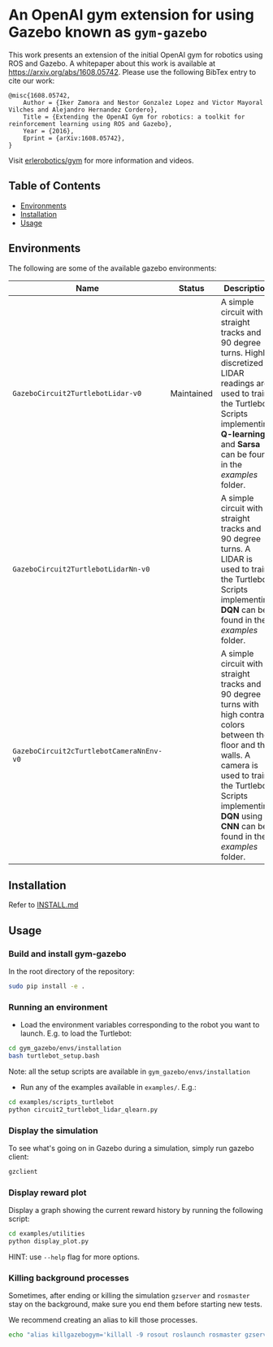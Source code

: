# An OpenAI gym extension for using Gazebo known as `gym-gazebo`

<!--[![alt tag](https://travis-ci.org/erlerobot/gym.svg?branch=master)](https://travis-ci.org/erlerobot/gym)-->

This work presents an extension of the initial OpenAI gym for robotics using ROS and Gazebo. A whitepaper about this work is available at https://arxiv.org/abs/1608.05742. Please use the following BibTex entry to cite our work:

	@misc{1608.05742,
		Author = {Iker Zamora and Nestor Gonzalez Lopez and Victor Mayoral Vilches and Alejandro Hernandez Cordero},
		Title = {Extending the OpenAI Gym for robotics: a toolkit for reinforcement learning using ROS and Gazebo},
		Year = {2016},
		Eprint = {arXiv:1608.05742},
	}

Visit [erlerobotics/gym](http://erlerobotics.com/docs/Simulation/Gym/) for more information and videos.

## Table of Contents
- [Environments](#environments)
- [Installation](#installation)
- [Usage](#usage)


## Environments
The following are some of the available gazebo environments:

| Name | Status | Description |
| ---- | ------ | ----------- |
| `GazeboCircuit2TurtlebotLidar-v0` | Maintained | A simple circuit with straight tracks and 90 degree turns. Highly discretized LIDAR readings are used to train the Turtlebot. Scripts implementing **Q-learning** and **Sarsa** can be found in the _examples_ folder. |
| `GazeboCircuit2TurtlebotLidarNn-v0` | | A simple circuit with straight tracks and 90 degree turns. A LIDAR is used to train the Turtlebot. Scripts implementing **DQN** can be found in the _examples_ folder.|
| `GazeboCircuit2cTurtlebotCameraNnEnv-v0` | | A simple circuit with straight tracks and 90 degree turns with high contrast colors between the floor and the walls. A camera is used to train the Turtlebot. Scripts implementing **DQN** using **CNN** can be found in the _examples_ folder. |


## Installation
Refer to [INSTALL.md](#INSTALL.md)

## Usage

### Build and install gym-gazebo

In the root directory of the repository:

```bash
sudo pip install -e .
```

### Running an environment

- Load the environment variables corresponding to the robot you want to launch. E.g. to load the Turtlebot:

```bash
cd gym_gazebo/envs/installation
bash turtlebot_setup.bash
```

Note: all the setup scripts are available in `gym_gazebo/envs/installation`

- Run any of the examples available in `examples/`. E.g.:

```bash
cd examples/scripts_turtlebot
python circuit2_turtlebot_lidar_qlearn.py
```

### Display the simulation

To see what's going on in Gazebo during a simulation, simply run gazebo client:

```bash
gzclient
```

### Display reward plot

Display a graph showing the current reward history by running the following script:

```bash
cd examples/utilities
python display_plot.py
```

HINT: use `--help` flag for more options.

### Killing background processes

Sometimes, after ending or killing the simulation `gzserver` and `rosmaster` stay on the background, make sure you end them before starting new tests.

We recommend creating an alias to kill those processes.

```bash
echo "alias killgazebogym='killall -9 rosout roslaunch rosmaster gzserver nodelet robot_state_publisher gzclient'" >> ~/.bashrc
```
